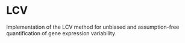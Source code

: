 # LCV
Implementation of the LCV method for unbiased and assumption-free quantification of gene expression variability

